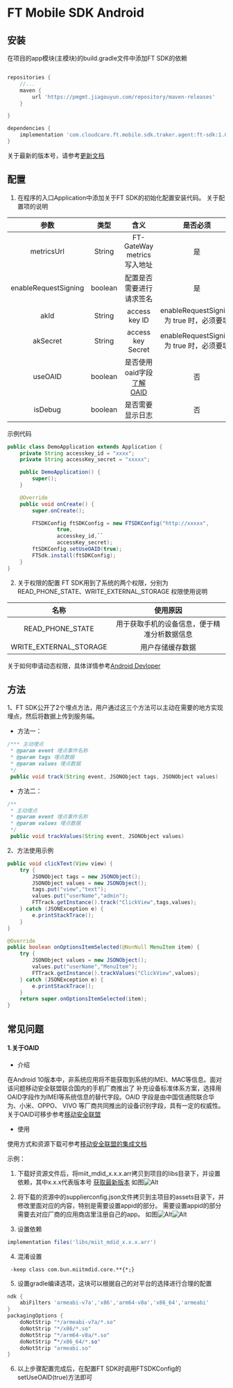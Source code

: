 # FT Mobile SDK Android

## 安装
在项目的app模块(主模块)的build.gradle文件中添加FT SDK的依赖

``` groovy

repositories {
    //...
    maven {
        url 'https://pmgmt.jiagouyun.com/repository/maven-releases'
    }

}

dependencies {
    implementation 'com.cloudcare.ft.mobile.sdk.traker.agent:ft-sdk:1.0.0'
}
```

关于最新的版本号，请参考[更新文档](https://gitlab.jiagouyun.com/cma/ft-sdk-android/blob/master/README.md)
    
## 配置

1. 在程序的入口Application中添加关于FT SDK的初始化配置安装代码。
关于配置项的说明

参数|类型|含义|是否必须
:--:|:--:|:--:|:--:
metricsUrl|String|FT-GateWay metrics 写入地址|是
enableRequestSigning|boolean|配置是否需要进行请求签名|是
akId|String|access key ID|enableRequestSigning 为 true 时，必须要填
akSecret|String|access key Secret|enableRequestSigning 为 true 时，必须要填
useOAID|boolean|是否使用oaid字段[了解OAID](#1关于oaid)|否
isDebug|boolean|是否需要显示日志|否

示例代码
```java
public class DemoApplication extends Application {
    private String accesskey_id = "xxxx";
    private String accessKey_secret = "xxxxx";

    public DemoApplication() {
        super();
    }

    @Override
    public void onCreate() {
        super.onCreate();

        FTSDKConfig ftSDKConfig = new FTSDKConfig("http://xxxxx",
                true,
                accesskey_id,``
                accessKey_secret);
        ftSDKConfig.setUseOAID(true);
        FTSdk.install(ftSDKConfig);
    }
}
```

2. 关于权限的配置
FT SDK用到了系统的两个权限，分别为READ_PHONE_STATE、WRITE_EXTERNAL_STORAGE
权限使用说明

名称|使用原因
:--:|:--:
READ_PHONE_STATE|用于获取手机的设备信息，便于精准分析数据信息
WRITE_EXTERNAL_STORAGE|用户存储缓存数据

关于如何申请动态权限，具体详情参考[Android Devloper](https://developer.android.google.cn/training/permissions/requesting?hl=en)

## 方法
1、FT SDK公开了2个埋点方法，用户通过这三个方法可以主动在需要的地方实现埋点，然后将数据上传到服务端。

- 方法一：

```java
/*** 主动埋点
 * @param event 埋点事件名称
 * @param tags 埋点数据
 * @param values 埋点数据
 */
 public void track(String event, JSONObject tags, JSONObject values)
```

- 方法二：

```java
/**
 * 主动埋点
 * @param event 埋点事件名称
 * @param values 埋点数据
 */
 public void trackValues(String event, JSONObject values)
```

2、方法使用示例

```java
public void clickText(View view) {
    try {
        JSONObject tags = new JSONObject();
        JSONObject values = new JSONObject();
        tags.put("view","text");
        values.put("userName","admin");
        FTTrack.getInstance().track("ClickView",tags,values);
    } catch (JSONException e) {
        e.printStackTrace();
    }
}

@Override
public boolean onOptionsItemSelected(@NonNull MenuItem item) {
    try {
        JSONObject values = new JSONObject();
        values.put("userName","MenuItem");
        FTTrack.getInstance().trackValues("ClickView",values);
    } catch (JSONException e) {
        e.printStackTrace();
    }
    return super.onOptionsItemSelected(item);
}
```


## 常见问题
#### 1.关于OAID
- 介绍

 在Android 10版本中，非系统应用将不能获取到系统的IMEI、MAC等信息。面对该问题移动安全联盟联合国内的手机厂商推出了
补充设备标准体系方案，选择用OAID字段作为IMEI等系统信息的替代字段。OAID 字段是由中国信通院联合华为、小米、OPPO、
VIVO 等厂商共同推出的设备识别字段，具有一定的权威性。
关于OAID可移步参考[移动安全联盟](http://www.msa-alliance.cn/col.jsp?id=120)

- 使用

 使用方式和资源下载可参考[移动安全联盟的集成文档](http://www.msa-alliance.cn/col.jsp?id=120)

 示例：

1. 下载好资源文件后，将miit_mdid_x.x.x.arr拷贝到项目的libs目录下，并设置依赖，其中x.x.x代表版本号
[获取最新版本](http://www.msa-alliance.cn/col.jsp?id=120)
如图![Alt](screenshot/use_learn_1.png/#pic_center)

2. 将下载的资源中的supplierconfig.json文件拷贝到主项目的assets目录下，并修改里面对应的内容，特别是需要设置appid的部分。
需要设置appid的部分需要去对应厂商的应用商店里注册自己的app。
如图![Alt](screenshot/use_learn_2.png/#pic_center)![Alt](screenshot/use_learn_3.png/#pic_center)

3. 设置依赖
``` groovy
implementation files('libs/miit_mdid_x.x.x.arr')
```

4. 混淆设置
```
 -keep class com.bun.miitmdid.core.**{*;}
```

5. 设置gradle编译选项，这块可以根据自己的对平台的选择进行合理的配置
``` groovy
ndk {
    abiFilters 'armeabi-v7a','x86','arm64-v8a','x86_64','armeabi'
}
packagingOptions {
    doNotStrip "*/armeabi-v7a/*.so"
    doNotStrip "*/x86/*.so"
    doNotStrip "*/arm64-v8a/*.so"
    doNotStrip “*/x86_64/*.so"
    doNotStrip "armeabi.so"
}
```

6. 以上步骤配置完成后，在配置FT SDK时调用FTSDKConfig的setUseOAID(true)方法即可
